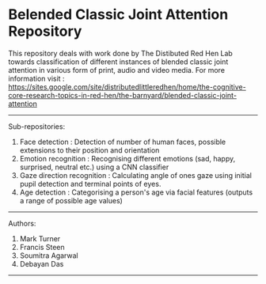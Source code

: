 Belended Classic Joint Attention Repository
============================================

This repository deals with work done by The Distibuted Red Hen Lab towards classification of different instances of blended classic joint attention in various form of print, audio and video media. For more information visit : https://sites.google.com/site/distributedlittleredhen/home/the-cognitive-core-research-topics-in-red-hen/the-barnyard/blended-classic-joint-attention

---------------------------------------------

Sub-repositories:

1. Face detection : Detection of number of human faces, possible extensions to their position and orientation
2. Emotion recognition : Recognising different emotions (sad, happy, surprised, neutral etc.) using a CNN classifier
3. Gaze direction recognition : Calculating angle of ones gaze using initial pupil detection and terminal points of eyes.
4. Age detection : Categorising a person's age via facial features (outputs a range of possible age values) 

----------------------------------------

Authors:

1. Mark Turner
2. Francis Steen
3. Soumitra Agarwal
4. Debayan Das

----------------------------------------
